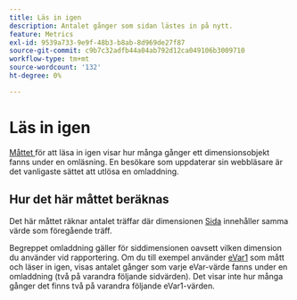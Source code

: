 ```yaml
---
title: Läs in igen
description: Antalet gånger som sidan lästes in på nytt.
feature: Metrics
exl-id: 9539a733-9e9f-48b3-b8ab-8d969de27f87
source-git-commit: c9b7c32adfb44a04ab792d12ca049106b3009710
workflow-type: tm+mt
source-wordcount: '132'
ht-degree: 0%

---
```


# Läs in igen

[Måttet ](overview.md) för att läsa in igen visar hur många gånger ett dimensionsobjekt fanns under en omläsning. En besökare som uppdaterar sin webbläsare är det vanligaste sättet att utlösa en omladdning.

## Hur det här måttet beräknas

Det här måttet räknar antalet träffar där dimensionen [Sida](../dimensions/page.md) innehåller samma värde som föregående träff.

Begreppet omladdning gäller för siddimensionen oavsett vilken dimension du använder vid rapportering. Om du till exempel använder [eVar1](../dimensions/evar.md) som mått och läser in igen, visas antalet gånger som varje eVar-värde fanns under en omladdning (två på varandra följande sidvärden). Det visar inte hur många gånger det finns två på varandra följande eVar1-värden.
